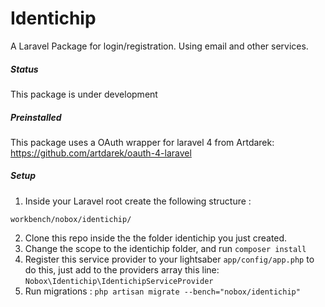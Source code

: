 Identichip
==========

A Laravel Package for login/registration. Using email and other services.


##### Status

This package is under development



##### Preinstalled
This package uses a OAuth wrapper for laravel 4 from Artdarek:
https://github.com/artdarek/oauth-4-laravel


##### Setup


1. Inside your Laravel root  create the following structure :

`workbench/nobox/identichip/`

2. Clone this repo inside the the folder identichip you just created.
3. Change the scope to the identichip folder, and run `composer install`
4. Register this service provider to your lightsaber `app/config/app.php` to do this, just add to the providers array this line: `Nobox\Identichip\IdentichipServiceProvider`
5. Run migrations :    `php artisan migrate --bench="nobox/identichip"`
